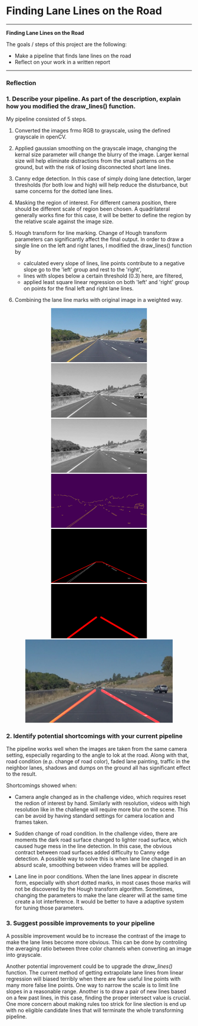 # **Finding Lane Lines on the Road** 

---

**Finding Lane Lines on the Road**

The goals / steps of this project are the following:
* Make a pipeline that finds lane lines on the road
* Reflect on your work in a written report


[//]: # (Image References)

[image1]: ./examples/grayscale.jpg "Grayscale"

[image2]: ./test_images_output/gray_solidYellowCurve.jpg  "Gray"

[image3]: ./test_images_output/smooth_solidYellowCurve.jpg "Blur"

[image4]: ./test_images_output/canny_solidYellowCurve.jpg "Canny"

[image5]: ./test_images_output/mask_solidYellowCurve.jpg "Mask"

[image6]: ./test_images_output/hough_solidYellowCurve.jpg "Hough"

[image7]: ./test_images_output/disp_solidYellowCurve.jpg "Disp"

[image8]: ./test_images/solidYellowCurve.jpg "Origin"

---

### Reflection

### 1. Describe your pipeline. As part of the description, explain how you modified the draw_lines() function.

My pipeline consisted of 5 steps. 

1. Converted the images frmo RGB to grayscale, using the defined grayscale in openCV. 

2. Applied gaussian smoothing on the grayscale image, changing the kernal size parameter will change the blurry of the image. Larger kernal size will help eliminate distractions from the small patterns on the ground, but with the risk of losing disconnected short lane lines.

3. Canny edge detection. In this case of simply doing lane detection, larger thresholds (for both low and high) will help reduce the disturbance, but same concerns for the dotted lane lines.

4. Masking the region of interest. For different camera position, there should be different scale of region been chosen. A quadrilateral generally works fine for this case, it will be better to define the region by the relative scale against the image size.

5. Hough transform for line marking. Change of Hough transform parameters can significantly affect the final output. In order to draw a single line on the left and right lanes, I modified the draw_lines() function by 
    - calculated every slope of lines, line points contribute to a negative slope go to the 'left' group and rest to the 'right',
    - lines with slopes below a certain threshold (0.3) here, are filtered,
    - applied least square linear regression on both 'left' and 'right' group on points for the final left and right lane lines.

6. Combining the lane line marks with original image in a weighted way.

<div style="text-align:center">
    <img src="./test_images/solidYellowCurve.jpg" width="260">
    <img src="./test_images_output/gray_solidYellowCurve.jpg" width="260">
    <img src="./test_images_output/smooth_solidYellowCurve.jpg" width="260">
    <img src="./test_images_output/canny_solidYellowCurve.jpg" width="260">
    <img src="./test_images_output/mask_solidYellowCurve.jpg" width="260">
    <img src="./test_images_output/hough_solidYellowCurve.jpg" width="260">
    <img src="./test_images_output/disp_solidYellowCurve.jpg" width="400">
</div>


### 2. Identify potential shortcomings with your current pipeline

The pipeline works well when the images are taken from the same camera setting, especially regarding to the angle to lok at the road.
Along with that, road condition (e.p. change of road color), faded lane painting, traffic in the neighbor lanes, 
shadows and dumps on the ground all has significant effect to the result.

Shortcomings showed when:
- Camera angle changed as in the challenge video, which requires reset the redion of interest by hand. 
Similarly with resolution, videos with high resolution like in the challenge will require more blur on the scene.
This can be avoid by having standard settings for camera location and frames taken. 

- Sudden change of road condition. In the challenge video, there are moments the dark road surface changed to lighter road surface,
which caused huge mess in the line detection. In this case, the obvious contract between road surfaces added difficulty to Canny edge detection.
A possible way to solve this is when lane line changed in an absurd scale, smoothing between video frames will be applied. 

- Lane line in poor conditions. When the lane lines appear in discrete form, especially with short dotted marks, 
in most cases those marks will not be discovered by the Hough transform algorithm. Sometimes, changing the parameters to make the lane clearer
will at the same time create a lot interference. It would be better to have a adaptive system for tuning those parameters.

### 3. Suggest possible improvements to your pipeline

A possible improvement would be to increase the contrast of the image to make the lane lines become more obvious. 
This can be done by controling the averaging ratio between three color channels when converting an image into grayscale. 

Another potential improvement could be to upgrade the _draw_lines()_ function. The current method of getting extrapolate lane lines from
linear regression will biased terribly when there are few useful line points with many more false line points. One way to narrow 
the scale is to limit line slopes in a reasonable range. Another is to draw a pair of new lines based on a few past lines, in this case,
finding the proper intersect value is crucial. One more concern about making rules too strick for line slection is end up with no 
eligible candidate lines that will terminate the whole transforming pipeline.
